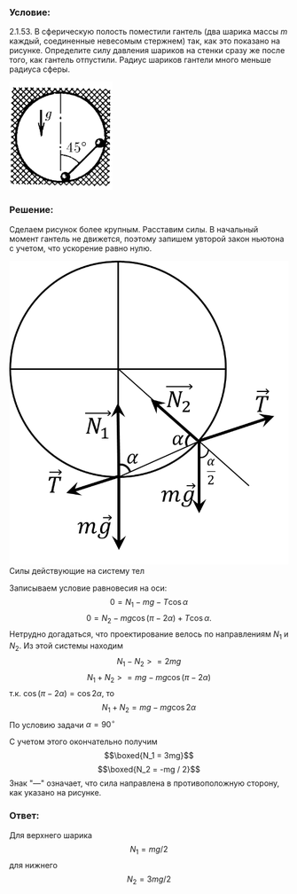 ###  Условие: 

$2.1.53.$ В сферическую полость поместили гантель (два шарика массы $m$ каждый, соединенные невесомым стержнем) так, как это показано на рисунке. Определите силу давления шариков на стенки сразу же после того, как гантель отпустили. Радиус шариков гантели много меньше радиуса сферы. 

![ К задаче 2.1.53 |186x195, 21%](../../img/2.1.53/statement.png)

###  Решение: 

Сделаем рисунок более крупным. Расставим силы. В начальный момент гантель не движется, поэтому запишем увторой закон ньютона с учетом, что ускорение равно нулю. 

![ Силы действующие на систему тел |790x860, 39%](../../img/2.1.53/draw.png)  Силы действующие на систему тел 

Записываем условие равновесия на оси: $$0 = N_1 - mg - T\cos \alpha$$ $$0 = N_2 - mg \cos(\pi - 2 \alpha ) + T\cos \alpha .$$ Нетрудно догадаться, что проектирование велось по направлениям $N_1$ и $N_2$. Из этой системы находим $$N_1 - N_2>= 2mg$$ $$N_1 + N_2>= mg - mg \cos(\pi - 2 \alpha )$$ т.к. $\cos(\pi - 2 \alpha ) = \cos2 \alpha$, то $$N_1 + N_2 = mg - mg \cos2 \alpha$$ По условию задачи $\alpha =90^{\circ}$ 

С учетом этого окончательно получим $$\boxed{N_1 = 3mg}$$ $$\boxed{N_2 = -mg / 2}$$ Знак "—" означает, что сила направлена в противоположную сторону, как указано на рисунке. 

###  Ответ: 

Для верхнего шарика $$N_1 = mg/2$$ для нижнего $$N_2 = 3mg/2$$ 
